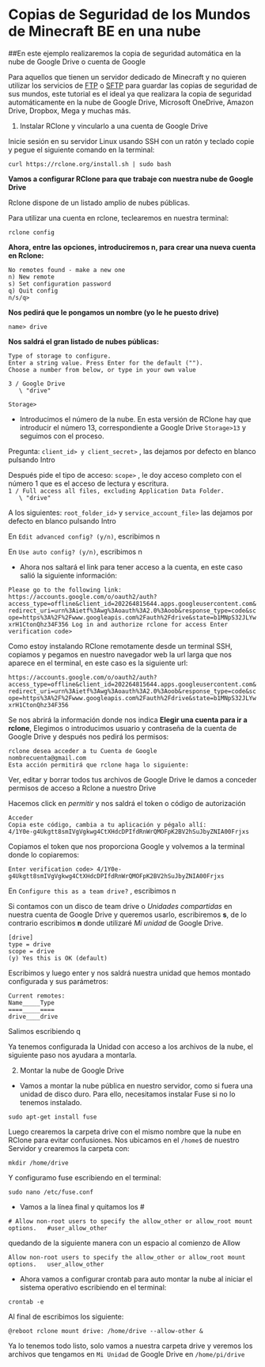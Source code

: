 # Copias de Seguridad de los Mundos de Minecraft BE en una nube

##En este ejemplo realizaremos la copia de seguridad automática en la nube de Google Drive o cuenta de Google

Para aquellos que tienen un servidor dedicado de Minecraft y no quieren utilizar los servicios de [FTP](https://es.wikipedia.org/wiki/Protocolo_de_transferencia_de_archivos) o [SFTP](https://es.wikipedia.org/wiki/SSH_File_Transfer_Protocol) para guardar las copias de seguridad de sus mundos, este tutorial es el ideal ya que realizara la copia de seguridad automáticamente en la nube de Google Drive, Microsoft OneDrive, Amazon Drive, Dropbox, Mega y muchas más.

1. Instalar RClone y vincularlo a una cuenta de Google Drive

Inicie sesión en su servidor Linux usando SSH con un ratón y teclado copie y pegue el siguiente comando en la terminal:

```
curl https://rclone.org/install.sh | sudo bash
```

**Vamos a configurar RClone para que trabaje con nuestra nube de Google Drive**

Rclone dispone de un listado amplio de nubes públicas.  

Para utilizar una cuenta en rclone, teclearemos en nuestra terminal:

```
rclone config
```
**Ahora, entre las opciones, introduciremos n, para crear una nueva cuenta en Rclone:**


`No remotes found - make a new one`  
`n) New remote`  
`s) Set configuration password`  
`q) Quit config`  
`n/s/q>` 

**Nos pedirá que le pongamos un nombre (yo le he puesto drive)**

`name> drive`

**Nos saldrá el gran listado de nubes públicas:**

`Type of storage to configure.`  
`Enter a string value. Press Enter for the default ("").`  
`Choose a number from below, or type in your own value`

`3 / Google Drive`  
`   \ "drive"`  

`Storage> 
   `

* Introducimos el número de la nube. En esta versión de RClone hay que introducir el número 13, correspondiente a Google Drive `Storage>13` y seguimos con el proceso.

Pregunta: `client_id> y client_secret>` , las dejamos por defecto en blanco pulsando Intro

Después pide el tipo de acceso: `scope>` , le doy acceso completo con el número 1 que es el acceso de lectura y escritura.  
`1 / Full access all files, excluding Application Data Folder.`  
`   \ "drive"`

A los siguientes: `root_folder_id>` y `service_account_file>` las dejamos por defecto en blanco pulsando Intro

En `Edit advanced config? (y/n)`, escribimos n

En `Use auto config? (y/n)`, escribimos n

* Ahora nos saltará el link para tener acceso a la cuenta, en este caso salió la siguiente información:

`Please go to the following link: https://accounts.google.com/o/oauth2/auth?access_type=offline&client_id=202264815644.apps.googleusercontent.com&redirect_uri=urn%3Aietf%3Awg%3Aoauth%3A2.0%3Aoob&response_type=code&scope=https%3A%2F%2Fwww.googleapis.com%2Fauth%2Fdrive&state=b1MNpS32JLYwxrH1CtonQhz34F356
Log in and authorize rclone for access
Enter verification code>`

Como estoy instalando RClone remotamente desde un terminal SSH, copiamos y pegamos en nuestro navegador web la url larga que nos aparece en el terminal, en este caso es la siguiente url:

`https://accounts.google.com/o/oauth2/auth?access_type=offline&client_id=202264815644.apps.googleusercontent.com&redirect_uri=urn%3Aietf%3Awg%3Aoauth%3A2.0%3Aoob&response_type=code&scope=https%3A%2F%2Fwww.googleapis.com%2Fauth%2Fdrive&state=b1MNpS32JLYwxrH1CtonQhz34F356`


Se nos abrirá la información donde nos indica **Elegir una cuenta para ir a rclone**, Elegimos o introducimos usuario y contraseña de la cuenta de Google Drive y después nos pedirá los permisos:

`rclone desea acceder a tu Cuenta de Google`  
`nombrecuenta@gmail.com`  
`Esta acción permitirá que rclone haga lo siguiente:`

Ver, editar y borrar todos tus archivos de Google Drive le damos a conceder permisos de acceso a Rclone a nuestro Drive


Hacemos click en *permitir* y nos saldrá el token o código de autorización

`Acceder`  
`Copia este código, cambia a tu aplicación y pégalo allí:`  
`4/1Y0e-g4Ukgtt8smIVgVgkwg4CtXHdcDPIfdRnWrQMOFpK2BV2hSuJbyZNIA00Frjxs`

Copiamos el token que nos proporciona Google y volvemos a la terminal donde lo copiaremos:

`Enter verification code> 4/1Y0e-g4Ukgtt8smIVgVgkwg4CtXHdcDPIfdRnWrQMOFpK2BV2hSuJbyZNIA00Frjxs`

En `Configure this as a team drive?` , escribimos n

Si contamos con un disco de team drive o *Unidades compartidas* en nuestra cuenta de Google Drive y queremos usarlo, escribiremos **s**, de lo contrario escribimos **n** donde utilizaré *Mi unidad* de Google Drive.

`[drive]`  
`type = drive`  
`scope = drive`  
`(y) Yes this is OK (default)`

Escribimos y luego enter y nos saldrá nuestra unidad que hemos montado configurada y sus parámetros:

`Current remotes:`  
`Name_____Type`  
`====_____====`  
`drive____drive`

Salimos escribiendo q

Ya tenemos configurada la Unidad con acceso a los archivos de la nube, el siguiente paso nos ayudara a montarla.


2. Montar la nube de Google Drive

* Vamos a montar la nube pública en nuestro servidor, como si fuera una unidad de disco duro. Para ello, necesitamos instalar Fuse si no lo tenemos instalado.

```
sudo apt-get install fuse
```

Luego crearemos la carpeta drive con el mismo nombre que la nube en RClone para evitar confusiones. Nos ubicamos en el `/home$` de nuestro Servidor y crearemos la carpeta con:


```
mkdir /home/drive
```

Y configuramo fuse escribiendo en el terminal:

```
sudo nano /etc/fuse.conf
```

* Vamos a la línea final y quitamos los #

`# Allow non-root users to specify the allow_other or allow_root mount options.  
#user_allow_other`  

quedando de la siguiente manera con un espacio al comienzo de Allow

 `Allow non-root users to specify the allow_other or allow_root mount options.  
 user_allow_other` 


* Ahora vamos a configurar crontab para auto montar la nube al iniciar el sistema operativo escribiendo en el terminal:

```
crontab -e
```

Al final de escribimos los siguiente:

```
@reboot rclone mount drive: /home/drive --allow-other &
```

Ya lo tenemos todo listo, solo vamos a nuestra carpeta drive y veremos los archivos que tengamos en `Mi Unidad` de Google Drive en ```/home/pi/drive```

